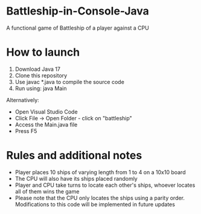 # Battleship-in-Console-Java
A functional game of Battleship of a player against a CPU

# How to launch
1. Download Java 17
2. Clone this repository
3. Use javac *.java to compile the source code
4. Run using: java Main

Alternatively:
- Open Visual Studio Code
- Click File -> Open Folder - click on "battleship"
- Access the Main.java file
- Press F5
  
# Rules and additional notes
- Player places 10 ships of varying length from 1 to 4 on a 10x10 board
- The CPU will also have its ships placed randomly
- Player and CPU take turns to locate each other's ships, whoever locates all of them wins the game
- Please note that the CPU only locates the ships using a parity order. Modifications to this code will be implemented in future updates
  
